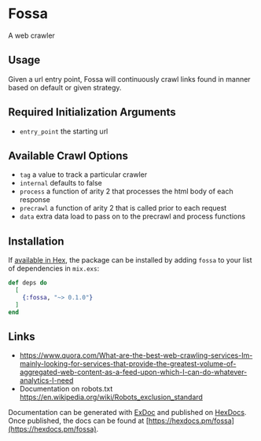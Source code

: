# Fossa

A web crawler

## Usage

Given a url entry point, Fossa will continuously crawl links found in manner based on default or given strategy.

## Required Initialization Arguments

- `entry_point` the starting url

## Available Crawl Options

- `tag` a value to track a particular crawler
- `internal` defaults to false
- `process` a function of arity 2 that processes the html body of each response
- `precrawl` a function of arity 2 that is called prior to each request
- `data` extra data load to pass on to the precrawl and process functions

## Installation

If [available in Hex](https://hex.pm/docs/publish), the package can be installed
by adding `fossa` to your list of dependencies in `mix.exs`:

```elixir
def deps do
  [
    {:fossa, "~> 0.1.0"}
  ]
end
```

## Links

- https://www.quora.com/What-are-the-best-web-crawling-services-Im-mainly-looking-for-services-that-provide-the-greatest-volume-of-aggregated-web-content-as-a-feed-upon-which-I-can-do-whatever-analytics-I-need
- Documentation on robots.txt https://en.wikipedia.org/wiki/Robots_exclusion_standard

Documentation can be generated with [ExDoc](https://github.com/elixir-lang/ex_doc)
and published on [HexDocs](https://hexdocs.pm). Once published, the docs can
be found at [https://hexdocs.pm/fossa](https://hexdocs.pm/fossa).
